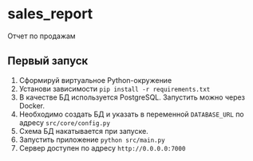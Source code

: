# sales_report
Отчет по продажам 

## Первый запуск

1) Сформируй виртуальное Python-окружение
2) Установи зависимости `pip install -r requirements.txt`
3) В качестве БД используется PostgreSQL. Запустить можно через Docker.
4) Необходимо создать БД и указать в переменной `DATABASE_URL` по адресу `src/core/config.py`
5) Схема БД накатывается при запуске.
6) Запустить приложение `python src/main.py`
7) Сервер доступен по адресу `http://0.0.0.0:7000`
